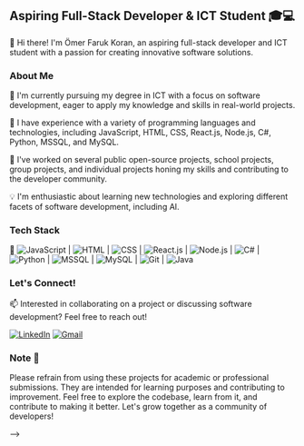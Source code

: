 
## Aspiring Full-Stack Developer & ICT Student 🎓💻

👋 Hi there! I'm Ömer Faruk Koran, an aspiring full-stack developer and ICT student with a passion for creating innovative software solutions.

### About Me

🌟 I'm currently pursuing my degree in ICT with a focus on software development, eager to apply my knowledge and skills in real-world projects.

🚀 I have experience with a variety of programming languages and technologies, including JavaScript, HTML, CSS, React.js, Node.js, C#, Python, MSSQL, and MySQL.

💼 I've worked on several public open-source projects, school projects, group projects, and individual projects honing my skills and contributing to the developer community.

💡 I'm enthusiastic about learning new technologies and exploring different facets of software development, including AI.

### Tech Stack

🔧 ![JavaScript](https://img.shields.io/badge/-JavaScript-F7DF1E?style=flat&logo=javascript&logoColor=black) | ![HTML](https://img.shields.io/badge/-HTML-E34F26?style=flat&logo=html5&logoColor=white) | ![CSS](https://img.shields.io/badge/-CSS-1572B6?style=flat&logo=css3&logoColor=white) | ![React.js](https://img.shields.io/badge/-React.js-61DAFB?style=flat&logo=react&logoColor=black) | ![Node.js](https://img.shields.io/badge/-Node.js-339933?style=flat&logo=node.js&logoColor=white) | ![C#](https://img.shields.io/badge/-C%23-239120?style=flat&logo=c-sharp&logoColor=white) | ![Python](https://img.shields.io/badge/-Python-3776AB?style=flat&logo=python&logoColor=white) | ![MSSQL](https://img.shields.io/badge/-MSSQL-CC2927?style=flat&logo=microsoft-sql-server&logoColor=white) | ![MySQL](https://img.shields.io/badge/-MySQL-4479A1?style=flat&logo=mysql&logoColor=white) | ![Git](https://img.shields.io/badge/-Git-F05032?style=flat&logo=git&logoColor=white) | ![Java](https://img.shields.io/badge/-Java-007396?style=flat&logo=java&logoColor=white)


### Let's Connect!

📫 Interested in collaborating on a project or discussing software development? Feel free to reach out!

[![LinkedIn](https://img.shields.io/badge/-LinkedIn-0077B5?style=flat&logo=linkedin)](https://www.linkedin.com/in/ömer-faruk-koran-9ab567304)
[![Gmail](https://img.shields.io/badge/-Gmail-1877F2?style=flat&logo=gmail)](mailto:ofarukkoran@gmail.com)



### Note 📝

Please refrain from using these projects for academic or professional submissions. They are intended for learning purposes and contributing to improvement. Feel free to explore the codebase, learn from it, and contribute to making it better. Let's grow together as a community of developers!


<!---
himal7070/himal7070 is a ✨ special ✨ repository because its README.md (this file) appears on your GitHub profile.
You can click the Preview link to take a look at your changes.
--->

-->
